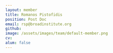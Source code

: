 ```yaml
---
layout: member
title: Romanos Pistofidis
position: Post Doc
email: rsp@broadinstitute.org
github: 
image: /assets/images/team/default-member.png
cv:
alum: false
---
```


